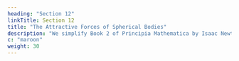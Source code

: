 ```yaml
---
heading: "Section 12"
linkTitle: Section 12
title: "The Attractive Forces of Spherical Bodies"
description: "We simplify Book 2 of Principia Mathematica by Isaac Newton."
c: "maroon"
weight: 30
---
```

